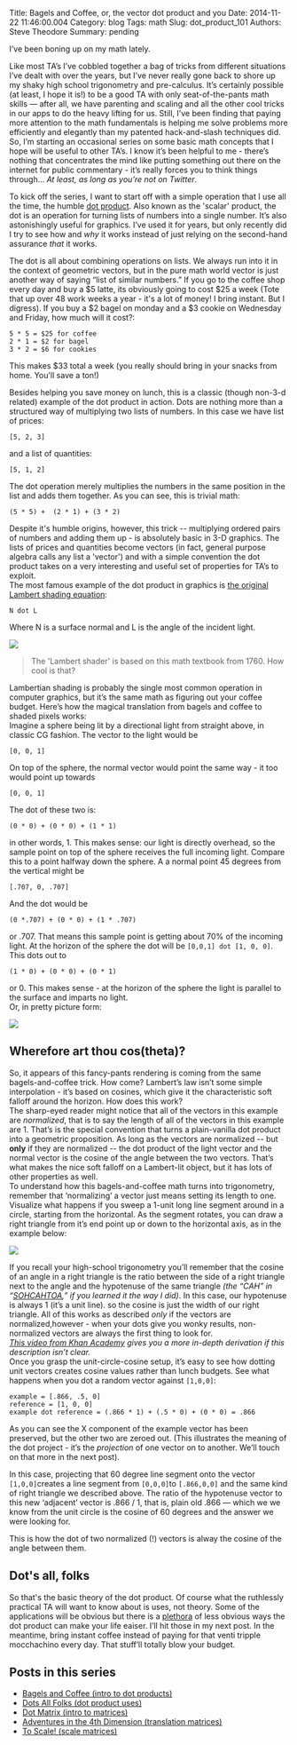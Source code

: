 Title: Bagels and Coffee, or, the vector dot product and you
Date: 2014-11-22 11:46:00.004
Category: blog
Tags: math
Slug: dot_product_101
Authors: Steve Theodore
Summary: pending

I’ve been boning up on my math lately.   

Like most TA’s I’ve cobbled together a bag of tricks from different situations I’ve dealt with over the years, but I’ve never really gone back to shore up my shaky high school trigonometry and pre-calculus. It’s certainly possible (at least, I hope it is!) to be a good TA with only seat-of-the-pants math skills — after all, we have parenting and scaling and all the other cool tricks in our apps to do the heavy lifting for us. Still, I’ve been finding that paying more attention to the math fundamentals is helping me solve problems more efficiently and elegantly than my patented hack-and-slash techniques did.  
So, I’m starting an occasional series on some basic math concepts that I hope will be useful to other TA’s. I know it’s been helpful to me - there’s nothing that concentrates the mind like putting something out there on the internet for public commentary - it’s really forces you to think things through… _At least, as long as you’re not on Twitter_.  
  
  
To kick off the series, I want to start off with a simple operation that I use all the time, the humble [dot product](http://en.wikipedia.org/wiki/Dot_product). Also known as the 'scalar' product, the dot is an operation for turning lists of numbers into a single number. It’s also astonishingly useful for graphics. I’ve used it for years, but only recently did I try to see how and _why_ it works instead of just relying on the second-hand assurance _that_ it works.  

The dot is all about combining operations on lists. We always run into it in the context of geometric vectors, but in the pure math world vector is just another way of saying “list of similar numbers.” If you go to the coffee shop every day and buy a $5 latte, its obviously going to cost $25 a week (Tote that up over 48 work weeks a year - it's a lot of money! I bring instant. But I digress). If you buy a $2 bagel on monday and a $3 cookie on Wednesday and Friday, how much will it cost?:  

    
    
    5 * 5 = $25 for coffee  
    2 * 1 = $2 for bagel  
    3 * 2 = $6 for cookies  
    

This makes $33 total a week (you really should bring in your snacks from home. You'll save a ton!)   

Besides helping you save money on lunch, this is a classic (though non-3-d related) example of the dot product in action. Dots are nothing more than a structured way of multiplying two lists of numbers. In this case we have list of prices:  

    
    
    [5, 2, 3]  
    

and a list of quantities:  

    
    
    [5, 1, 2]  
    

The dot operation merely multiplies the numbers in the same position in the list and adds them together. As you can see, this is trivial math:  

    
    
    (5 * 5) +  (2 * 1) + (3 * 2)  
      
    

Despite it's humble origins, however, this trick -- multiplying ordered pairs of numbers and adding them up - is absolutely basic in 3-D graphics. The lists of prices and quantities become vectors (in fact, general purpose algebra calls any list a 'vector') and with a simple convention the dot product takes on a very interesting and useful set of properties for TA’s to exploit.  
The most famous example of the dot product in graphics is [the original Lambert shading equation](http://en.wikipedia.org/wiki/Lambertian_reflectance):  
    
    N dot L  
    

Where N is a surface normal and L is the angle of the incident light.   
  
  
[![](http://upload.wikimedia.org/wikipedia/commons/thumb/0/03/VisualPhotometry_Fig2_from_Lambert'sPhotometria.jpg/2880px-VisualPhotometry_Fig2_from_Lambert'sPhotometria.jpg)](http://upload.wikimedia.org/wikipedia/commons/thumb/0/03/VisualPhotometry_Fig2_from_Lambert'sPhotometria.jpg/2880px-VisualPhotometry_Fig2_from_Lambert'sPhotometria.jpg)  
  
> The 'Lambert shader' is based on this math textbook from 1760. How cool is that?  
  
Lambertian shading is probably the single most common operation in computer graphics, but it’s the same math as figuring out your coffee budget. Here’s how the magical translation from bagels and coffee to shaded pixels works:  
Imagine a sphere being lit by a directional light from straight above, in classic CG fashion. The vector to the light would be   

    
    
    [0, 0, 1]  
    

On top of the sphere, the normal vector would point the same way - it too would point up towards  

    
    
    [0, 0, 1]  
    

The dot of these two is:  

    
    
    (0 * 0) + (0 * 0) + (1 * 1)   
    

in other words, 1. This makes sense: our light is directly overhead, so the sample point on top of the sphere receives the full incoming light. Compare this to a point halfway down the sphere. A a normal point 45 degrees from the vertical might be   

    
    
    [.707, 0, .707]  
    

And the dot would be  

    
    
    (0 *.707) + (0 * 0) + (1 * .707)  
    

or .707. That means this sample point is getting about 70% of the incoming light. At the horizon of the sphere the dot will be `[0,0,1] dot [1, 0, 0]`. This dots out to   

    
    
    (1 * 0) + (0 * 0) + (0 * 1)   
    

or 0. This makes sense - at the horizon of the sphere the light is parallel to the surface and imparts no light.  
Or, in pretty picture form:  


[![](http://www.upvector.com/pages/Tutorials/Intro%20to%20Shaders/images/lambert1.gif)](http://www.upvector.com/pages/Tutorials/Intro%20to%20Shaders/images/lambert1.gif)

  


## Wherefore art thou cos(theta)?

So, it appears of this fancy-pants rendering is coming from the same bagels-and-coffee trick. How come? Lambert’s law isn’t some simple interpolation - it’s based on cosines, which give it the characteristic soft falloff around the horizon. How does this work?  
The sharp-eyed reader might notice that all of the vectors in this example are _normalized_, that is to say the length of all of the vectors in this example are 1. That’s is the special convention that turns a plain-vanilla dot product into a geometric proposition. As long as the vectors are normalized -- but **only** if they are normalized -- the dot product of the light vector and the normal vector is the cosine of the angle between the two vectors. That’s what makes the nice soft falloff on a Lambert-lit object, but it has lots of other properties as well.  
To understand how this bagels-and-coffee math turns into trigonometry, remember that ‘normalizing’ a vector just means setting its length to one. Visualize what happens if you sweep a 1-unit long line segment around in a circle, starting from the horizontal. As the segment rotates, you can draw a right triangle from it’s end point up or down to the horizontal axis, as in the example below:  
  


[![](http://www.mathsisfun.com/geometry/images/circle-unit-sct.gif)](http://www.mathsisfun.com/geometry/images/circle-unit-sct.gif)

  
If you recall your high-school trigonometry you’ll remember that the cosine of an angle in a right triangle is the ratio between the side of a right triangle next to the angle and the hypotenuse of the same triangle _(the “CAH” in “[SOHCAHTOA](http://www.mathwords.com/s/sohcahtoa.htm),” if you learned it the way I did)_. In this case, our hypotenuse is always 1 (it’s a unit line). so  the cosine is just the width of our right triangle. All of this works as described _only_ if the vectors are normalized,however - when your dots give you wonky results, non-normalized vectors are always the first thing to look for.  
_[This video from Khan Academy](https://www.youtube.com/watch?v=ZffZvSH285c) gives you a more in-depth derivation if this description isn’t clear._  
Once you grasp the unit-circle-cosine setup, it’s easy to see how dotting unit vectors creates cosine values rather than lunch budgets. See what happens when you dot a random vector against `[1,0,0]`:  

    
    
    example = [.866, .5, 0]  
    reference = [1, 0, 0]  
    example dot reference = (.866 * 1) + (.5 * 0) + (0 * 0) = .866  
    

As you can see the X component of the example vector has been preserved, but the other two are zeroed out. (This illustrates the meaning of the dot project - it’s the _projection_ of one vector on to another. We’ll touch on that more in the next post).   

In this case, projecting that 60 degree line segment onto the vector `[1,0,0]`creates a line segment from `[0,0,0]`to `[.866,0,0]` and the same kind of right triangle we described above. The ratio of the hypotenuse vector to this new ‘adjacent’ vector is .866 / 1, that is, plain old .866 — which we we know from the unit circle is the cosine of 60 degrees and the answer we were looking for.   

This is how the dot of two normalized (!) vectors is alway the cosine of the angle between them.  


## Dot's all, folks

So that's the basic theory of the dot product. Of course what the ruthlessly practical TA will want to know about is uses, not theory. Some of the applications will be obvious but there is a [plethora](https://www.youtube.com/watch?v=-mTUmczVdik) of less obvious ways the dot product can make your life eaiser. I’ll hit those in my next post.  In the meantime, bring instant coffee instead of paying for that venti tripple mocchachino every day. That stuff’ll totally blow your budget.  
  


##  Posts in this series

  * [Bagels and Coffee (intro to dot products)](http://techartsurvival.blogspot.com/2014/11/bagels-and-coffee-or-vector-dot-product.html)
  * [Dots All Folks (dot product uses)](http://techartsurvival.blogspot.com/2014/11/dots-all-folks.html)
  * [Dot Matrix (intro to matrices)](http://techartsurvival.blogspot.com/2014/12/dot-matrix.html)
  * [Adventures in the 4th Dimension (translation matrices)](http://techartsurvival.blogspot.com/2014/12/adventures-in-4th-dimension.html)
  * [To Scale! (scale matrices)](http://techartsurvival.blogspot.com/2015/01/to-scale.html)

  


